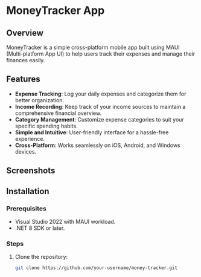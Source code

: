 # MoneyTracker App

## Overview

MoneyTracker is a simple cross-platform mobile app built using MAUI (Multi-platform App UI) to help users track their expenses and manage their finances easily.

## Features

- **Expense Tracking**: Log your daily expenses and categorize them for better organization.
- **Income Recording**: Keep track of your income sources to maintain a comprehensive financial overview.
- **Category Management**: Customize expense categories to suit your specific spending habits.
- **Simple and Intuitive**: User-friendly interface for a hassle-free experience.
- **Cross-Platform**: Works seamlessly on iOS, Android, and Windows devices.

## Screenshots



## Installation

### Prerequisites

- Visual Studio 2022 with MAUI workload.
- .NET 8 SDK or later.

### Steps

1. Clone the repository:

   ```bash
   git clone https://github.com/your-username/money-tracker.git
